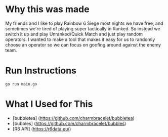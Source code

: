# Why this was made
My friends and I like to play Rainbow 6 Siege most nights we have free, and sometimes we're tired of playing super tactically in Ranked. So instead we switch it up and play Unranked/Quick Match and just play random operators. I wanted to make a tool that makes it easy for us to randomly choose an operator so we can focus on goofing around against the enemy team.

# Run Instructions
`go run main.go`

# What I Used for This
- [bubbletea] (https://github.com/charmbracelet/bubbletea)
- [bubbles] (https://github.com/charmbracelet/bubbles)
- [R6 API] (https://r6data.eu/)
